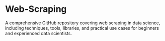 # Web-Scraping
A comprehensive GitHub repository covering web scraping in data science, including techniques, tools, libraries, and practical use cases for beginners and experienced data scientists.
